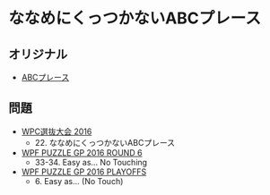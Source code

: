 # ななめにくっつかないABCプレース

## オリジナル
- [ABCプレース](easyas.md)

## 問題
- [WPC選抜大会 2016](../questions/jwpc2016.md)
	- 22\. ななめにくっつかないABCプレース
- [WPF PUZZLE GP 2016 ROUND 6](../questions/wpfpgp2016_6.md)
	- 33-34. Easy as... No Touching
- [WPF PUZZLE GP 2016 PLAYOFFS](../questions/wpfpgp2016_po.md)
	- 6\. Easy as... (No Touch)
